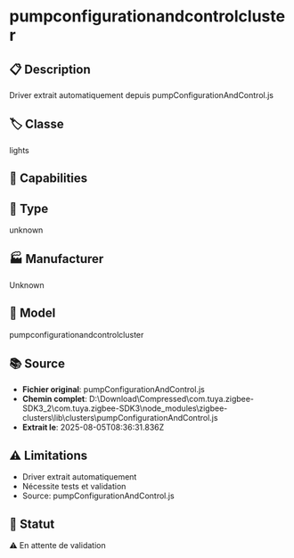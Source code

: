 # pumpconfigurationandcontrolcluster

## 📋 Description
Driver extrait automatiquement depuis pumpConfigurationAndControl.js

## 🏷️ Classe
lights

## 🔧 Capabilities


## 📡 Type
unknown

## 🏭 Manufacturer
Unknown

## 📱 Model
pumpconfigurationandcontrolcluster

## 📚 Source
- **Fichier original**: pumpConfigurationAndControl.js
- **Chemin complet**: D:\Download\Compressed\com.tuya.zigbee-SDK3_2\com.tuya.zigbee-SDK3\node_modules\zigbee-clusters\lib\clusters\pumpConfigurationAndControl.js
- **Extrait le**: 2025-08-05T08:36:31.836Z

## ⚠️ Limitations
- Driver extrait automatiquement
- Nécessite tests et validation
- Source: pumpConfigurationAndControl.js

## 🚀 Statut
⚠️ En attente de validation
